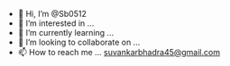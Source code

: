 - 👋 Hi, I’m @Sb0512
- 👀 I’m interested in ...
- 🌱 I’m currently learning ...
- 💞️ I’m looking to collaborate on ...
- 📫 How to reach me ... suvankarbhadra45@gmail.com

<!---
Sb0512/Sb0512 is a ✨ special ✨ repository because its `README.md` (this file) appears on your GitHub profile.
You can click the Preview link to take a look at your changes.
--->
